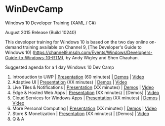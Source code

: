 # WinDevCamp
Windows 10 Developer Training (XAML / C#)

August 2015 Release (Build 10240)

This developer training for Windows 10 is based on the two day online on-demand training available on Channel 9, [The Developer's Guide to Windows 10] (https://channel9.msdn.com/Events/Windows/Developers-Guide-to-Windows-10-RTM), by Andy Wigley and Shen Chauhan.

Suggested agenda for a 1 day Windows 10 Dev Camp

1. Introduction to UWP | [Presentation](https://github.com/Windows-Readiness/WinDevCamp/blob/master/Presentation/01.%20Introduction%20to%20UWP/01-UWPOverview.pptx) \(60 minutes\) | [Demos](https://github.com/Windows-Readiness/WinDevCamp/tree/master/Presentation/01.%20Introduction%20to%20UWP/Demos) | [Video](https://channel9.msdn.com/Events/Windows/Developers-Guide-to-Windows-10-RTM/The-Universal-Windows-Platform)
2. Adaptive UI | [Presentation](https://github.com/Windows-Readiness/WinDevCamp/blob/master/Presentation/04.%20Adaptive%20UI/04-AdaptiveUI.pptx) \(XX minutes\) | [Demos](https://github.com/Windows-Readiness/WinDevCamp/tree/master/Presentation/04.%20Adaptive%20UI/Demos) | [Video](https://channel9.msdn.com/Events/Windows/Developers-Guide-to-Windows-10-RTM/Adaptive-UI)
3. Live Tiles & Notifications | [Presentation](https://github.com/Windows-Readiness/WinDevCamp/blob/master/Presentation/13.%20Live%20Tiles/13-LiveTilesNotifications.pptx) \(XX minutes\) | [Demos](https://github.com/Windows-Readiness/WinDevCamp/tree/master/Presentation/13.%20Live%20Tiles/Demos) | [Video](https://channel9.msdn.com/Events/Windows/Developers-Guide-to-Windows-10-RTM/Live-Tiles-Notifications-and-Action-Center)
4. Edge & Hosted Web Apps | [Presentation](https://github.com/Windows-Readiness/WinDevCamp/blob/master/Presentation/09.%20Web%20Platform%20in%20Windows/09-Edge%20%26%20Web%20Apps.PPTX) \(XX minutes\) | [Demos] | [Video](https://channel9.msdn.com/Events/Windows/Developers-Guide-to-Windows-10-RTM/Microsoft-Web-Platform)
5. Cloud Services for Windows Apps | [Presentation](https://github.com/Windows-Readiness/WinDevCamp/blob/master/Presentation/12.%20Connecting%20to%20the%20Cloud/12-CloudIntegration.pptx) \(XX minutes\) | [Demos](https://github.com/Windows-Readiness/WinDevCamp/tree/master/Presentation/12.%20Connecting%20to%20the%20Cloud/Demos) | [Video](https://channel9.msdn.com/Events/Windows/Developers-Guide-to-Windows-10-RTM/Building-an-Azure-Backend)
6. More Personal Computing | [Presentation](https://github.com/Windows-Readiness/WinDevCamp/blob/master/Presentation/14.%20More%20Personal%20Computing/14-MorePersonalComputing.pptx) \(XX minutes\) | [Demos](https://github.com/Windows-Readiness/WinDevCamp/tree/master/Presentation/14.%20More%20Personal%20Computing/Demo) | [Video](https://channel9.msdn.com/Events/Windows/Developers-Guide-to-Windows-10-RTM/More-Personal-Computing)
7. Store & Monetization | [Presentation](https://github.com/Windows-Readiness/WinDevCamp/blob/master/Presentation/18.%20Store%20and%20Monetization/18-DevCenter.pptx) \(XX minutes\) | [Demos] | [Video](https://channel9.msdn.com/Events/Windows/Developers-Guide-to-Windows-10-RTM/Submitting-your-app-to-the-Store)
8. Q & A 
